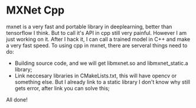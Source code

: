 # MXNet Cpp
mxnet is a very fast and portable library in deeplearning, better than tensorflow I think. But to call it's API in cpp still very painful. However I am just working on it. After I hack it, I can call a trained model in C++ and make a very fast speed.
To using cpp in mxnet, there are serveral things need to do:
* Building source code, and we will get libmxnet.so and libmxnet_static.a library;
* Link neccesary libraries in CMakeLists.txt, this will have opencv or something else. But I already link to a static library I don't know why still gets error, after link you can solve this;

All done!